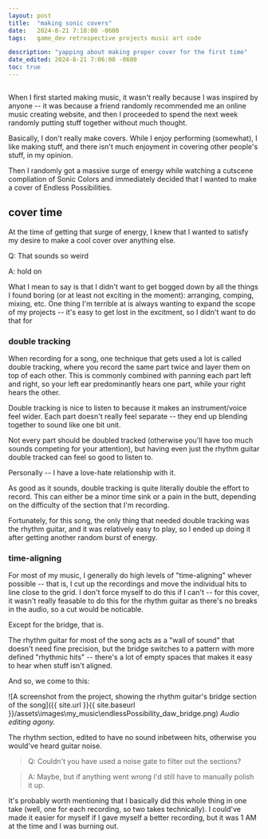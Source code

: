```yaml
---
layout: post
title:  "making sonic covers"
date:   2024-8-21 7:18:00 -0600
tags:   game_dev retrospective projects music art code

description: "yapping about making proper cover for the first time"
date_edited: 2024-8-21 7:06:00 -0600
toc: true
---
```


<!-- table of contents hack -->
<h2 style="color:transparent; font-size:1px;">(top of post)</h2>

When I first started making music, it wasn't really because I was inspired by anyone -- it was because a friend randomly recommended me an online music creating website, and then I proceeded to spend the next week randomly putting stuff together without much thought.

Basically, I don't really make covers. While I enjoy performing (somewhat), I like making stuff, and there isn't much enjoyment in covering other people's stuff, in my opinion.

Then I randomly got a massive surge of energy while watching a cutscene compliation of Sonic Colors and immediately decided that I wanted to make a cover of Endless Possibilities.

## cover time

At the time of getting that surge of energy, I knew that I wanted to satisfy my desire to make a cool cover over anything else.

Q: That sounds so weird

A: hold on

What I mean to say is that I didn't want to get bogged down by all the things I found boring (or at least not exciting in the moment): arranging, comping, mixing, etc. One thing I'm terrible at is always wanting to expand the scope of my projects -- it's easy to get lost in the excitment, so I didn't want to do that for

### double tracking 

When recording for a song, one technique that gets used a lot is called double tracking, where you record the same part twice and layer them on top of each other. This is commonly combined with panning each part left and right, so your left ear predominantly hears one part, while your right hears the other.

Double tracking is nice to listen to because it makes an instrument/voice feel wider. Each part doesn't really feel separate -- they end up blending together to sound like one bit unit. 

Not every part should be doubled tracked (otherwise you'll have too much sounds competing for your attention), but having even just the rhythm guitar double tracked can feel so good to listen to.

Personally -- I have a love-hate relationship with it.

As good as it sounds, double tracking is quite literally double the effort to record. This can either be a minor time sink or a pain in the butt, depending on the difficulty of the section that I'm recording.

Fortunately, for this song, the only thing that needed double tracking was the rhythm guitar, and it was relatively easy to play, so I ended up doing it after getting another random burst of energy.

### time-aligning

For most of my music, I generally do high levels of "time-aligning" whever possible -- that is, I cut up the recordings and move the individual hits to line close to the grid. I don't force myself to do this if I can't -- for this cover, it wasn't really feasable to do this for the rhythm guitar as there's no breaks in the audio, so a cut would be noticable.

Except for the bridge, that is.

The rhythm guitar for most of the song acts as a "wall of sound" that doesn't need fine precision, but the bridge switches to a pattern with more defined "rhythmic hits" -- there's a lot of empty spaces that makes it easy to hear when stuff isn't aligned.

And so, we come to this:

![A screenshot from the project, showing the rhythm guitar's bridge section of the song]({{ site.url }}{{ site.baseurl }}/assets\images\my_music\endlessPossibility_daw_bridge.png)
*Audio editing agony.*

The rhythm section, edited to have no sound inbetween hits, otherwise you would've heard guitar noise.

> Q: Couldn't you have used a noise gate to filter out the sections?

> A: Maybe, but if anything went wrong I'd still have to manually polish it up.

It's probably worth mentioning that I basically did this whole thing in one take (well, one for each recording, so two takes technically). I could've made it easier for myself if I gave myself a better recording, but it was 1 AM at the time and I was burning out.
